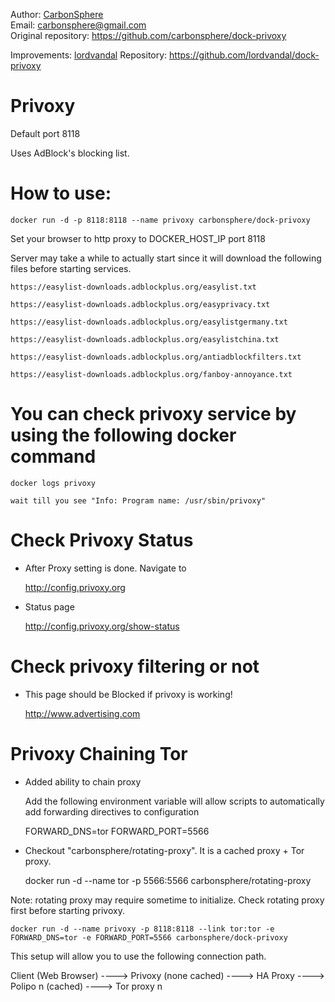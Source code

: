 Author: [CarbonSphere](https://github.com/carbonsphere) <br>
Email: carbonsphere@gmail.com<br>
Original repository: https://github.com/carbonsphere/dock-privoxy

Improvements: [lordvandal](https://github.com/lordvandal)
Repository: https://github.com/lordvandal/dock-privoxy

# Privoxy

Default port 8118

Uses AdBlock's blocking list.

# How to use:

	docker run -d -p 8118:8118 --name privoxy carbonsphere/dock-privoxy

Set your browser to http proxy to DOCKER_HOST_IP port 8118

Server may take a while to actually start since it will download the following files before starting services.

	https://easylist-downloads.adblockplus.org/easylist.txt

	https://easylist-downloads.adblockplus.org/easyprivacy.txt

	https://easylist-downloads.adblockplus.org/easylistgermany.txt
	
	https://easylist-downloads.adblockplus.org/easylistchina.txt
	
	https://easylist-downloads.adblockplus.org/antiadblockfilters.txt

	https://easylist-downloads.adblockplus.org/fanboy-annoyance.txt

# You can check privoxy service by using the following docker command

	docker logs privoxy

	wait till you see "Info: Program name: /usr/sbin/privoxy"

# Check Privoxy Status

  - After Proxy setting is done. Navigate to 

  	http://config.privoxy.org

  - Status page

  	http://config.privoxy.org/show-status

# Check privoxy filtering or not

  - This page should be Blocked if privoxy is working!

  	http://www.advertising.com

# Privoxy Chaining Tor


  - Added ability to chain proxy 

  	Add the following environment variable will allow scripts to automatically add forwarding directives to configuration

  	FORWARD_DNS=tor
  	FORWARD_PORT=5566

  - Checkout "carbonsphere/rotating-proxy". It is a cached proxy + Tor proxy.

  	docker run -d --name tor -p 5566:5566 carbonsphere/rotating-proxy 

 Note: rotating proxy may require sometime to initialize. Check rotating proxy first before starting privoxy.

  	docker run -d --name privoxy -p 8118:8118 --link tor:tor -e FORWARD_DNS=tor -e FORWARD_PORT=5566 carbonsphere/dock-privoxy

This setup will allow you to use the following connection path.

  Client (Web Browser) ---->  Privoxy (none cached) ----> HA Proxy ----> Polipo n (cached) ----> Tor proxy n
